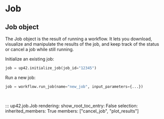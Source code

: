 # Job

## Job object

The Job object is the result of running a workflow. It lets you download, visualize and 
manipulate the results of the job, and keep track of the status or cancel a job while
still running.

Initialize an existing job:

```python
job = up42.initialize_job(job_id="12345")
```

Run a new job:
```python
job = workflow.run_job(name="new_job", input_parameters={...})
```

<br>

::: up42.job.Job
    rendering:
        show_root_toc_entry: False
    selection:
        inherited_members: True
        members: ["cancel_job", "plot_results"]